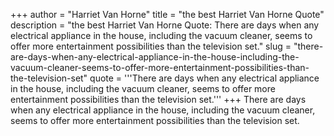 +++
author = "Harriet Van Horne"
title = "the best Harriet Van Horne Quote"
description = "the best Harriet Van Horne Quote: There are days when any electrical appliance in the house, including the vacuum cleaner, seems to offer more entertainment possibilities than the television set."
slug = "there-are-days-when-any-electrical-appliance-in-the-house-including-the-vacuum-cleaner-seems-to-offer-more-entertainment-possibilities-than-the-television-set"
quote = '''There are days when any electrical appliance in the house, including the vacuum cleaner, seems to offer more entertainment possibilities than the television set.'''
+++
There are days when any electrical appliance in the house, including the vacuum cleaner, seems to offer more entertainment possibilities than the television set.
